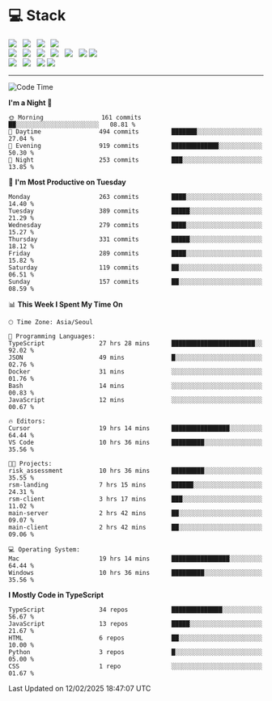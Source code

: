 <h1>💻 Stack</h1>
<div>
 <!-- badge : https://shields.io/ -->
 <!-- icon : https://simpleicons.org/?q=Get -->
 <img src="https://img.shields.io/badge/HTML5-e74c3c?style=flat-square&logo=HTML5&logoColor=white"/> &nbsp 
 <img src="https://img.shields.io/badge/CSS3-0A84FF?style=flat-square&logo=CSS3&logoColor=white"/> &nbsp 
 <img src="https://img.shields.io/badge/JavaScript-FFCD11?style=flat-square&logo=JavaScript&logoColor=white"/> &nbsp 
 <img src="https://img.shields.io/badge/TypeScript-3075C0?style=flat-square&logo=TypeScript&logoColor=white"/>
 <br/>
 <img src="https://img.shields.io/badge/Next-000000?style=flat-square&logo=nextdotjs&logoColor=white"/> &nbsp 
 <img src="https://img.shields.io/badge/React-00BCF6?style=flat-square&logo=React&logoColor=white"/> &nbsp 
 <img src="https://img.shields.io/badge/Redux-764ABC?style=flat-square&logo=Redux&logoColor=white"/> &nbsp
 <img src="https://img.shields.io/badge/Recoil-3578E5?style=flat-square&logo=recoil&logoColor=white"/> &nbsp
 <img src="https://img.shields.io/badge/React-Query-FF4154?style=flat-square&logo=reactquery&logoColor=white"/> &nbsp 
 <img src="https://img.shields.io/badge/styled%2Dcomponents-DB7093?style=flat-square&logo=styled%2Dcomponents&logoColor=white"/>
 <img src="https://img.shields.io/badge/CSS Modules-000000?style=flat-square&logo=CSS Modules&logoColor=white"/> &nbsp 
 <br/>
 <img src="https://img.shields.io/badge/Node-339933?style=flat-square&logo=Node.js&logoColor=white"/> &nbsp 
 <img src="https://img.shields.io/badge/Express-000000?style=flat-square&logo=Express&logoColor=white"/> &nbsp 
 <img src="https://img.shields.io/badge/MongoDB-47A248?style=flat-square&logo=MongoDB&logoColor=white"/>
 <img src="https://img.shields.io/badge/MariaDB-003545?style=flat-square&logo=mariadb&logoColor=white"/>
</div>

<hr>

<!--START_SECTION:waka-->
![Code Time](http://img.shields.io/badge/Code%20Time-2%2C066%20hrs%2051%20mins-blue)

**I'm a Night 🦉** 

```text
🌞 Morning                161 commits         ██░░░░░░░░░░░░░░░░░░░░░░░   08.81 % 
🌆 Daytime                494 commits         ███████░░░░░░░░░░░░░░░░░░   27.04 % 
🌃 Evening                919 commits         █████████████░░░░░░░░░░░░   50.30 % 
🌙 Night                  253 commits         ███░░░░░░░░░░░░░░░░░░░░░░   13.85 % 
```
📅 **I'm Most Productive on Tuesday** 

```text
Monday                   263 commits         ████░░░░░░░░░░░░░░░░░░░░░   14.40 % 
Tuesday                  389 commits         █████░░░░░░░░░░░░░░░░░░░░   21.29 % 
Wednesday                279 commits         ████░░░░░░░░░░░░░░░░░░░░░   15.27 % 
Thursday                 331 commits         █████░░░░░░░░░░░░░░░░░░░░   18.12 % 
Friday                   289 commits         ████░░░░░░░░░░░░░░░░░░░░░   15.82 % 
Saturday                 119 commits         ██░░░░░░░░░░░░░░░░░░░░░░░   06.51 % 
Sunday                   157 commits         ██░░░░░░░░░░░░░░░░░░░░░░░   08.59 % 
```


📊 **This Week I Spent My Time On** 

```text
🕑︎ Time Zone: Asia/Seoul

💬 Programming Languages: 
TypeScript               27 hrs 28 mins      ███████████████████████░░   92.02 % 
JSON                     49 mins             █░░░░░░░░░░░░░░░░░░░░░░░░   02.76 % 
Docker                   31 mins             ░░░░░░░░░░░░░░░░░░░░░░░░░   01.76 % 
Bash                     14 mins             ░░░░░░░░░░░░░░░░░░░░░░░░░   00.83 % 
JavaScript               12 mins             ░░░░░░░░░░░░░░░░░░░░░░░░░   00.67 % 

🔥 Editors: 
Cursor                   19 hrs 14 mins      ████████████████░░░░░░░░░   64.44 % 
VS Code                  10 hrs 36 mins      █████████░░░░░░░░░░░░░░░░   35.56 % 

🐱‍💻 Projects: 
risk_assessment          10 hrs 36 mins      █████████░░░░░░░░░░░░░░░░   35.55 % 
rsm-landing              7 hrs 15 mins       ██████░░░░░░░░░░░░░░░░░░░   24.31 % 
rsm-client               3 hrs 17 mins       ███░░░░░░░░░░░░░░░░░░░░░░   11.02 % 
main-server              2 hrs 42 mins       ██░░░░░░░░░░░░░░░░░░░░░░░   09.07 % 
main-client              2 hrs 42 mins       ██░░░░░░░░░░░░░░░░░░░░░░░   09.06 % 

💻 Operating System: 
Mac                      19 hrs 14 mins      ████████████████░░░░░░░░░   64.44 % 
Windows                  10 hrs 36 mins      █████████░░░░░░░░░░░░░░░░   35.56 % 
```

**I Mostly Code in TypeScript** 

```text
TypeScript               34 repos            ██████████████░░░░░░░░░░░   56.67 % 
JavaScript               13 repos            █████░░░░░░░░░░░░░░░░░░░░   21.67 % 
HTML                     6 repos             ██░░░░░░░░░░░░░░░░░░░░░░░   10.00 % 
Python                   3 repos             █░░░░░░░░░░░░░░░░░░░░░░░░   05.00 % 
CSS                      1 repo              ░░░░░░░░░░░░░░░░░░░░░░░░░   01.67 % 
```




 Last Updated on 12/02/2025 18:47:07 UTC
<!--END_SECTION:waka-->
